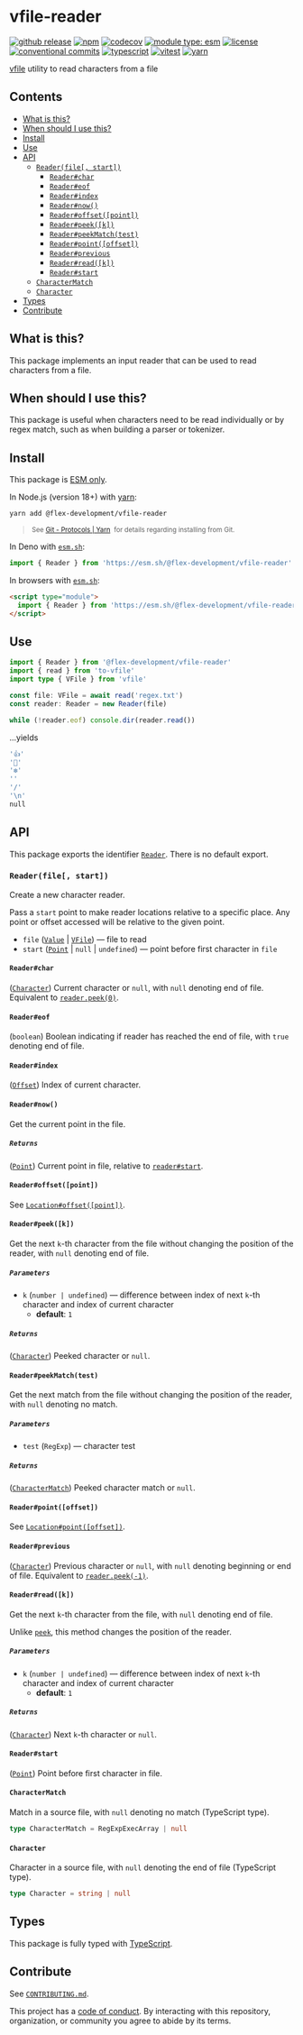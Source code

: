 # vfile-reader

[![github release](https://img.shields.io/github/v/release/flex-development/vfile-reader.svg?include_prereleases&sort=semver)](https://github.com/flex-development/vfile-reader/releases/latest)
[![npm](https://img.shields.io/npm/v/@flex-development/vfile-reader.svg)](https://npmjs.com/package/@flex-development/vfile-reader)
[![codecov](https://codecov.io/gh/flex-development/vfile-reader/graph/badge.svg?token=XJBC8OxhNZ)](https://codecov.io/gh/flex-development/vfile-reader)
[![module type: esm](https://img.shields.io/badge/module%20type-esm-brightgreen)](https://github.com/voxpelli/badges-cjs-esm)
[![license](https://img.shields.io/github/license/flex-development/vfile-reader.svg)](LICENSE.md)
[![conventional commits](https://img.shields.io/badge/-conventional%20commits-fe5196?logo=conventional-commits&logoColor=ffffff)](https://conventionalcommits.org/)
[![typescript](https://img.shields.io/badge/-typescript-3178c6?logo=typescript&logoColor=ffffff)](https://typescriptlang.org/)
[![vitest](https://img.shields.io/badge/-vitest-6e9f18?style=flat&logo=vitest&logoColor=ffffff)](https://vitest.dev/)
[![yarn](https://img.shields.io/badge/-yarn-2c8ebb?style=flat&logo=yarn&logoColor=ffffff)](https://yarnpkg.com/)

[vfile][vfile] utility to read characters from a file

## Contents

- [What is this?](#what-is-this)
- [When should I use this?](#when-should-i-use-this)
- [Install](#install)
- [Use](#use)
- [API](#api)
  - [`Reader(file[, start])`](#readerfile-start)
    - [`Reader#char`](#readerchar)
    - [`Reader#eof`](#readereof)
    - [`Reader#index`](#readerindex)
    - [`Reader#now()`](#readernow)
    - [`Reader#offset([point])`](#readeroffsetpoint)
    - [`Reader#peek([k])`](#readerpeekk)
    - [`Reader#peekMatch(test)`](#readerpeekmatchtest)
    - [`Reader#point([offset])`](#readerpointoffset)
    - [`Reader#previous`](#readerprevious)
    - [`Reader#read([k])`](#readerreadk)
    - [`Reader#start`](#readerstart)
  - [`CharacterMatch`](#charactermatch)
  - [`Character`](#character)
- [Types](#types)
- [Contribute](#contribute)

## What is this?

This package implements an input reader that can be used to read characters from a file.

## When should I use this?

This package is useful when characters need to be read individually or by regex match, such as when building a parser or
tokenizer.

## Install

This package is [ESM only][esm].

In Node.js (version 18+) with [yarn][yarn]:

```sh
yarn add @flex-development/vfile-reader
```

<blockquote>
  <small>
    See <a href='https://yarnpkg.com/protocol/git'>Git - Protocols | Yarn</a>
    &nbsp;for details regarding installing from Git.
  </small>
</blockquote>

In Deno with [`esm.sh`][esmsh]:

```ts
import { Reader } from 'https://esm.sh/@flex-development/vfile-reader'
```

In browsers with [`esm.sh`][esmsh]:

```html
<script type="module">
  import { Reader } from 'https://esm.sh/@flex-development/vfile-reader'
</script>
```

## Use

```ts
import { Reader } from '@flex-development/vfile-reader'
import { read } from 'to-vfile'
import type { VFile } from 'vfile'

const file: VFile = await read('regex.txt')
const reader: Reader = new Reader(file)

while (!reader.eof) console.dir(reader.read())
```

...yields

```sh
'👍'
'🚀'
'❇'
'️'
'/'
'\n'
null
```

## API

This package exports the identifier [`Reader`](#readerfile-start). There is no default export.

### `Reader(file[, start])`

Create a new character reader.

Pass a `start` point to make reader locations relative to a specific place. Any point or offset accessed will be
relative to the given point.

- `file` ([`Value`][vfile-value] | [`VFile`][vfile-api]) &mdash; file to read
- `start` ([`Point`][point] | `null` | `undefined`) &mdash; point before first character in `file`

#### `Reader#char`

([`Character`](#character)) Current character or `null`, with `null` denoting end of file. Equivalent to
[`reader.peek(0)`](#readerpeekk).

#### `Reader#eof`

(`boolean`) Boolean indicating if reader has reached the end of file, with `true` denoting end of file.

#### `Reader#index`

([`Offset`][offset]) Index of current character.

#### `Reader#now()`

Get the current point in the file.

##### `Returns`

([`Point`][point]) Current point in file, relative to [`reader#start`](#readerstart).

#### `Reader#offset([point])`

See [`Location#offset([point])`][locationoffset-point].

#### `Reader#peek([k])`

Get the next `k`-th character from the file without changing the position of the reader, with `null` denoting end of
file.

##### `Parameters`

- `k` (`number | undefined`) &mdash; difference between index of next `k`-th character and index of current character
  - **default**: `1`

##### `Returns`

([`Character`](#character)) Peeked character or `null`.

#### `Reader#peekMatch(test)`

Get the next match from the file without changing the position of the reader, with `null` denoting no match.

##### `Parameters`

- `test` (`RegExp`) &mdash; character test

##### `Returns`

([`CharacterMatch`](#charactermatch)) Peeked character match or `null`.

#### `Reader#point([offset])`

See [`Location#point([offset])`][locationpoint-offset].

#### `Reader#previous`

([`Character`](#character)) Previous character or `null`, with `null` denoting beginning or end of file. Equivalent to
[`reader.peek(-1)`](#readerpeekk).

#### `Reader#read([k])`

Get the next `k`-th character from the file, with `null` denoting end of file.

Unlike [`peek`](#readerpeekk), this method changes the position of the reader.

##### `Parameters`

- `k` (`number | undefined`) &mdash; difference between index of next `k`-th character and index of current character
  - **default**: `1`

##### `Returns`

([`Character`](#character)) Next `k`-th character or `null`.

#### `Reader#start`

([`Point`][point]) Point before first character in file.

#### `CharacterMatch`

Match in a source file, with `null` denoting no match (TypeScript type).

```ts
type CharacterMatch = RegExpExecArray | null
```

#### `Character`

Character in a source file, with `null` denoting the end of file (TypeScript type).

```ts
type Character = string | null
```

## Types

This package is fully typed with [TypeScript][typescript].

## Contribute

See [`CONTRIBUTING.md`](CONTRIBUTING.md).

This project has a [code of conduct](CODE_OF_CONDUCT.md). By interacting with this repository, organization, or
community you agree to abide by its terms.

[esm]: https://gist.github.com/sindresorhus/a39789f98801d908bbc7ff3ecc99d99c
[esmsh]: https://esm.sh/
[locationoffset-point]: https://github.com/flex-development/vfile-location#locationoffsetpoint
[locationpoint-offset]: https://github.com/flex-development/vfile-location#locationpointoffset
[offset]: https://github.com/flex-development/unist-util-types#offset
[point]: https://github.com/flex-development/vfile-location#point
[typescript]: https://www.typescriptlang.org
[vfile-api]: https://github.com/vfile/vfile#vfileoptions
[vfile-value]: https://github.com/vfile/vfile#value
[vfile]: https://github.com/vfile/vfile
[yarn]: https://yarnpkg.com
